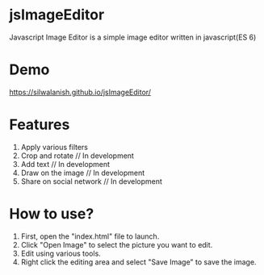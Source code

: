 # jsImageEditor
Javascript Image Editor is a simple image editor written in javascript(ES 6)

# Demo
https://silwalanish.github.io/jsImageEditor/

# Features
1. Apply various filters
2. Crop and rotate // In development
3. Add text // In development
4. Draw on the image // In development
5. Share on social network // In development

# How to use?
1. First, open the "index.html" file to launch.
2. Click "Open Image" to select the picture you want to edit.
3. Edit using various tools.
4. Right click the editing area and select "Save Image" to save the image.

